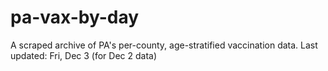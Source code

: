 # pa-vax-by-day
A scraped archive of PA's per-county, age-stratified vaccination data.
Last updated: Fri, Dec 3 (for Dec 2 data)
